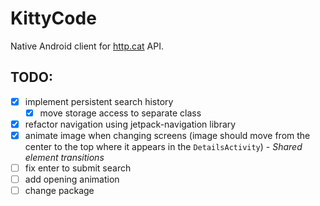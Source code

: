 # KittyCode

Native Android client for [http.cat](https://http.cat) API.

## TODO:

- [x] implement persistent search history
  - [x] move storage access to separate class
- [x] refactor navigation using jetpack-navigation library
- [x] animate image when changing screens (image should move from the center to the top where it appears in the `DetailsActivity`) - *Shared element transitions*
- [ ] fix enter to submit search
- [ ] add opening animation
- [ ] change package